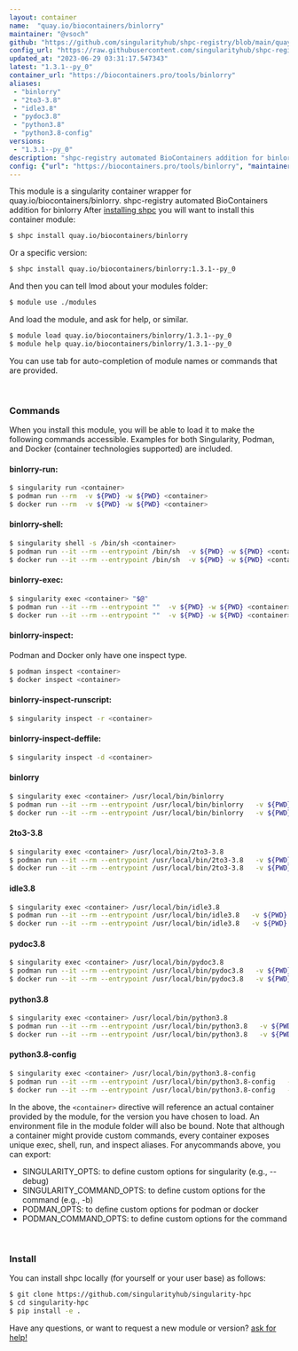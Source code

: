 ```yaml
---
layout: container
name:  "quay.io/biocontainers/binlorry"
maintainer: "@vsoch"
github: "https://github.com/singularityhub/shpc-registry/blob/main/quay.io/biocontainers/binlorry/container.yaml"
config_url: "https://raw.githubusercontent.com/singularityhub/shpc-registry/main/quay.io/biocontainers/binlorry/container.yaml"
updated_at: "2023-06-29 03:31:17.547343"
latest: "1.3.1--py_0"
container_url: "https://biocontainers.pro/tools/binlorry"
aliases:
 - "binlorry"
 - "2to3-3.8"
 - "idle3.8"
 - "pydoc3.8"
 - "python3.8"
 - "python3.8-config"
versions:
 - "1.3.1--py_0"
description: "shpc-registry automated BioContainers addition for binlorry"
config: {"url": "https://biocontainers.pro/tools/binlorry", "maintainer": "@vsoch", "description": "shpc-registry automated BioContainers addition for binlorry", "latest": {"1.3.1--py_0": "sha256:c8f6f21a7441a1c904299a4646cb6f98bdc163d68ef6cebd3e5866f34d9732e5"}, "tags": {"1.3.1--py_0": "sha256:c8f6f21a7441a1c904299a4646cb6f98bdc163d68ef6cebd3e5866f34d9732e5"}, "docker": "quay.io/biocontainers/binlorry", "aliases": {"binlorry": "/usr/local/bin/binlorry", "2to3-3.8": "/usr/local/bin/2to3-3.8", "idle3.8": "/usr/local/bin/idle3.8", "pydoc3.8": "/usr/local/bin/pydoc3.8", "python3.8": "/usr/local/bin/python3.8", "python3.8-config": "/usr/local/bin/python3.8-config"}}
---
```


This module is a singularity container wrapper for quay.io/biocontainers/binlorry.
shpc-registry automated BioContainers addition for binlorry
After [installing shpc](#install) you will want to install this container module:


```bash
$ shpc install quay.io/biocontainers/binlorry
```

Or a specific version:

```bash
$ shpc install quay.io/biocontainers/binlorry:1.3.1--py_0
```

And then you can tell lmod about your modules folder:

```bash
$ module use ./modules
```

And load the module, and ask for help, or similar.

```bash
$ module load quay.io/biocontainers/binlorry/1.3.1--py_0
$ module help quay.io/biocontainers/binlorry/1.3.1--py_0
```

You can use tab for auto-completion of module names or commands that are provided.

<br>

### Commands

When you install this module, you will be able to load it to make the following commands accessible.
Examples for both Singularity, Podman, and Docker (container technologies supported) are included.

#### binlorry-run:

```bash
$ singularity run <container>
$ podman run --rm  -v ${PWD} -w ${PWD} <container>
$ docker run --rm  -v ${PWD} -w ${PWD} <container>
```

#### binlorry-shell:

```bash
$ singularity shell -s /bin/sh <container>
$ podman run --it --rm --entrypoint /bin/sh  -v ${PWD} -w ${PWD} <container>
$ docker run --it --rm --entrypoint /bin/sh  -v ${PWD} -w ${PWD} <container>
```

#### binlorry-exec:

```bash
$ singularity exec <container> "$@"
$ podman run --it --rm --entrypoint ""  -v ${PWD} -w ${PWD} <container> "$@"
$ docker run --it --rm --entrypoint ""  -v ${PWD} -w ${PWD} <container> "$@"
```

#### binlorry-inspect:

Podman and Docker only have one inspect type.

```bash
$ podman inspect <container>
$ docker inspect <container>
```

#### binlorry-inspect-runscript:

```bash
$ singularity inspect -r <container>
```

#### binlorry-inspect-deffile:

```bash
$ singularity inspect -d <container>
```


#### binlorry

```bash
$ singularity exec <container> /usr/local/bin/binlorry
$ podman run --it --rm --entrypoint /usr/local/bin/binlorry   -v ${PWD} -w ${PWD} <container> -c " $@"
$ docker run --it --rm --entrypoint /usr/local/bin/binlorry   -v ${PWD} -w ${PWD} <container> -c " $@"
```


#### 2to3-3.8

```bash
$ singularity exec <container> /usr/local/bin/2to3-3.8
$ podman run --it --rm --entrypoint /usr/local/bin/2to3-3.8   -v ${PWD} -w ${PWD} <container> -c " $@"
$ docker run --it --rm --entrypoint /usr/local/bin/2to3-3.8   -v ${PWD} -w ${PWD} <container> -c " $@"
```


#### idle3.8

```bash
$ singularity exec <container> /usr/local/bin/idle3.8
$ podman run --it --rm --entrypoint /usr/local/bin/idle3.8   -v ${PWD} -w ${PWD} <container> -c " $@"
$ docker run --it --rm --entrypoint /usr/local/bin/idle3.8   -v ${PWD} -w ${PWD} <container> -c " $@"
```


#### pydoc3.8

```bash
$ singularity exec <container> /usr/local/bin/pydoc3.8
$ podman run --it --rm --entrypoint /usr/local/bin/pydoc3.8   -v ${PWD} -w ${PWD} <container> -c " $@"
$ docker run --it --rm --entrypoint /usr/local/bin/pydoc3.8   -v ${PWD} -w ${PWD} <container> -c " $@"
```


#### python3.8

```bash
$ singularity exec <container> /usr/local/bin/python3.8
$ podman run --it --rm --entrypoint /usr/local/bin/python3.8   -v ${PWD} -w ${PWD} <container> -c " $@"
$ docker run --it --rm --entrypoint /usr/local/bin/python3.8   -v ${PWD} -w ${PWD} <container> -c " $@"
```


#### python3.8-config

```bash
$ singularity exec <container> /usr/local/bin/python3.8-config
$ podman run --it --rm --entrypoint /usr/local/bin/python3.8-config   -v ${PWD} -w ${PWD} <container> -c " $@"
$ docker run --it --rm --entrypoint /usr/local/bin/python3.8-config   -v ${PWD} -w ${PWD} <container> -c " $@"
```



In the above, the `<container>` directive will reference an actual container provided
by the module, for the version you have chosen to load. An environment file in the
module folder will also be bound. Note that although a container
might provide custom commands, every container exposes unique exec, shell, run, and
inspect aliases. For anycommands above, you can export:

 - SINGULARITY_OPTS: to define custom options for singularity (e.g., --debug)
 - SINGULARITY_COMMAND_OPTS: to define custom options for the command (e.g., -b)
 - PODMAN_OPTS: to define custom options for podman or docker
 - PODMAN_COMMAND_OPTS: to define custom options for the command

<br>

### Install

You can install shpc locally (for yourself or your user base) as follows:

```bash
$ git clone https://github.com/singularityhub/singularity-hpc
$ cd singularity-hpc
$ pip install -e .
```

Have any questions, or want to request a new module or version? [ask for help!](https://github.com/singularityhub/singularity-hpc/issues)